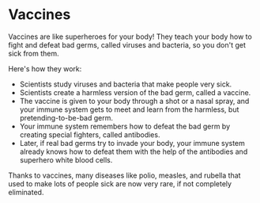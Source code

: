 # Vaccines

Vaccines are like superheroes for your body! They teach your body how to fight and defeat bad germs, called viruses and bacteria, so you don't get sick from them. 

Here's how they work:

- Scientists study viruses and bacteria that make people very sick.
- Scientists create a harmless version of the bad germ, called a vaccine.
- The vaccine is given to your body through a shot or a nasal spray, and your immune system gets to meet and learn from the harmless, but pretending-to-be-bad germ.
- Your immune system remembers how to defeat the bad germ by creating special fighters, called antibodies.
- Later, if real bad germs try to invade your body, your immune system already knows how to defeat them with the help of the antibodies and superhero white blood cells.

Thanks to vaccines, many diseases like polio, measles, and rubella that used to make lots of people sick are now very rare, if not completely eliminated.
